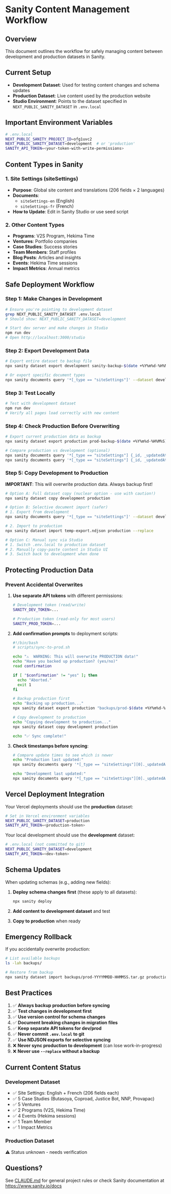 # Sanity Content Management Workflow

## Overview

This document outlines the workflow for safely managing content between development and production datasets in Sanity.

## Current Setup

- **Development Dataset**: Used for testing content changes and schema updates
- **Production Dataset**: Live content used by the production website
- **Studio Environment**: Points to the dataset specified in `NEXT_PUBLIC_SANITY_DATASET` in `.env.local`

## Important Environment Variables

```bash
# .env.local
NEXT_PUBLIC_SANITY_PROJECT_ID=ofg1uvc2
NEXT_PUBLIC_SANITY_DATASET=development  # or 'production'
SANITY_API_TOKEN=<your-token-with-write-permissions>
```

## Content Types in Sanity

### 1. Site Settings (siteSettings)

- **Purpose**: Global site content and translations (206 fields × 2 languages)
- **Documents**:
  - `siteSettings-en` (English)
  - `siteSettings-fr` (French)
- **How to Update**: Edit in Sanity Studio or use seed script

### 2. Other Content Types

- **Programs**: V2S Program, Hekima Time
- **Ventures**: Portfolio companies
- **Case Studies**: Success stories
- **Team Members**: Staff profiles
- **Blog Posts**: Articles and insights
- **Events**: Hekima Time sessions
- **Impact Metrics**: Annual metrics

## Safe Deployment Workflow

### Step 1: Make Changes in Development

```bash
# Ensure you're pointing to development dataset
grep NEXT_PUBLIC_SANITY_DATASET .env.local
# Should show: NEXT_PUBLIC_SANITY_DATASET=development

# Start dev server and make changes in Studio
npm run dev
# Open http://localhost:3000/studio
```

### Step 2: Export Development Data

```bash
# Export entire dataset to backup file
npx sanity dataset export development sanity-backup-$(date +%Y%m%d-%H%M%S).tar.gz

# Or export specific document types
npx sanity documents query '*[_type == "siteSettings"]' --dataset development > siteSettings-export.json
```

### Step 3: Test Locally

```bash
# Test with development dataset
npm run dev
# Verify all pages load correctly with new content
```

### Step 4: Check Production Before Overwriting

```bash
# Export current production data as backup
npx sanity dataset export production prod-backup-$(date +%Y%m%d-%H%M%S).tar.gz

# Compare production vs development (optional)
npx sanity documents query '*[_type == "siteSettings"] {_id, _updatedAt}' --dataset production
npx sanity documents query '*[_type == "siteSettings"] {_id, _updatedAt}' --dataset development
```

### Step 5: Copy Development to Production

**IMPORTANT**: This will overwrite production data. Always backup first!

```bash
# Option A: Full dataset copy (nuclear option - use with caution!)
npx sanity dataset copy development production

# Option B: Selective document import (safer)
# 1. Export from development
npx sanity documents query '*[_type == "siteSettings"]' --dataset development > temp-export.ndjson

# 2. Import to production
npx sanity dataset import temp-export.ndjson production --replace

# Option C: Manual sync via Studio
# 1. Switch .env.local to production dataset
# 2. Manually copy-paste content in Studio UI
# 3. Switch back to development when done
```

## Protecting Production Data

### Prevent Accidental Overwrites

1. **Use separate API tokens** with different permissions:

   ```bash
   # Development token (read/write)
   SANITY_DEV_TOKEN=...

   # Production token (read-only for most users)
   SANITY_PROD_TOKEN=...
   ```

2. **Add confirmation prompts** to deployment scripts:

   ```bash
   #!/bin/bash
   # scripts/sync-to-prod.sh

   echo "⚠️  WARNING: This will overwrite PRODUCTION data!"
   echo "Have you backed up production? (yes/no)"
   read confirmation

   if [ "$confirmation" != "yes" ]; then
     echo "Aborted."
     exit 1
   fi

   # Backup production first
   echo "Backing up production..."
   npx sanity dataset export production "backups/prod-$(date +%Y%m%d-%H%M%S).tar.gz"

   # Copy development to production
   echo "Copying development to production..."
   npx sanity dataset copy development production

   echo "✅ Sync complete!"
   ```

3. **Check timestamps before syncing**:

   ```bash
   # Compare update times to see which is newer
   echo "Production last updated:"
   npx sanity documents query '*[_type == "siteSettings"][0]._updatedAt' --dataset production

   echo "Development last updated:"
   npx sanity documents query '*[_type == "siteSettings"][0]._updatedAt' --dataset development
   ```

## Vercel Deployment Integration

Your Vercel deployments should use the **production** dataset:

```bash
# Set in Vercel environment variables
NEXT_PUBLIC_SANITY_DATASET=production
SANITY_API_TOKEN=<production-token>
```

Your local development should use the **development** dataset:

```bash
# .env.local (not committed to git)
NEXT_PUBLIC_SANITY_DATASET=development
SANITY_API_TOKEN=<dev-token>
```

## Schema Updates

When updating schemas (e.g., adding new fields):

1. **Deploy schema changes first** (these apply to all datasets):

   ```bash
   npx sanity deploy
   ```

2. **Add content to development dataset** and test

3. **Copy to production** when ready

## Emergency Rollback

If you accidentally overwrite production:

```bash
# List available backups
ls -lah backups/

# Restore from backup
npx sanity dataset import backups/prod-YYYYMMDD-HHMMSS.tar.gz production --replace
```

## Best Practices

1. ✅ **Always backup production before syncing**
2. ✅ **Test changes in development first**
3. ✅ **Use version control for schema changes**
4. ✅ **Document breaking changes in migration files**
5. ✅ **Keep separate API tokens for dev/prod**
6. ✅ **Never commit `.env.local` to git**
7. ✅ **Use NDJSON exports for selective syncing**
8. ❌ **Never sync production to development** (can lose work-in-progress)
9. ❌ **Never use `--replace` without a backup**

## Current Content Status

### Development Dataset

- ✅ Site Settings: English + French (206 fields each)
- ✅ 5 Case Studies (Butasoya, Coproad, Justice Bot, NNP, Provapac)
- ✅ 5 Ventures
- ✅ 2 Programs (V2S, Hekima Time)
- ✅ 4 Events (Hekima sessions)
- ✅ 1 Team Member
- ✅ 1 Impact Metrics

### Production Dataset

⚠️ Status unknown - needs verification

## Questions?

See [CLAUDE.md](../CLAUDE.md) for general project rules or check Sanity documentation at https://www.sanity.io/docs

